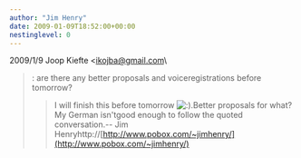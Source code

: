 ```yaml
---
author: "Jim Henry"
date: 2009-01-09T18:52:00+00:00
nestinglevel: 0
---
```

2009/1/9 Joop Kiefte <[ikojba@gmail.com](mailto://ikojba@gmail.com)\
>:
> are there any better proposals and voiceregistrations before tomorrow?
>> I will finish this before tomorrow ![:)](images/smilies/icon_e_smile.gif "Smile").Better proposals for what? My German isn'tgood enough to follow the quoted conversation.--
Jim Henryhttp://[http://www.pobox.com/~jimhenry/](http://www.pobox.com/~jimhenry/)